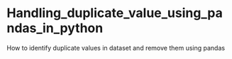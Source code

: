 # Handling_duplicate_value_using_pandas_in_python
How to identify duplicate values in dataset and remove them using pandas
